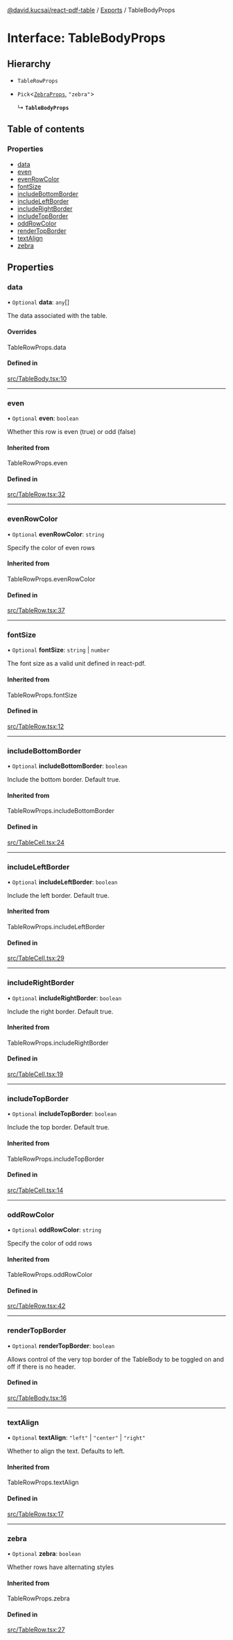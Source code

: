[@david.kucsai/react-pdf-table](../README.md) / [Exports](../modules.md) / TableBodyProps

# Interface: TableBodyProps

## Hierarchy

- `TableRowProps`

- `Pick`<[`ZebraProps`](ZebraProps.md), ``"zebra"``\>

  ↳ **`TableBodyProps`**

## Table of contents

### Properties

- [data](TableBodyProps.md#data)
- [even](TableBodyProps.md#even)
- [evenRowColor](TableBodyProps.md#evenrowcolor)
- [fontSize](TableBodyProps.md#fontsize)
- [includeBottomBorder](TableBodyProps.md#includebottomborder)
- [includeLeftBorder](TableBodyProps.md#includeleftborder)
- [includeRightBorder](TableBodyProps.md#includerightborder)
- [includeTopBorder](TableBodyProps.md#includetopborder)
- [oddRowColor](TableBodyProps.md#oddrowcolor)
- [renderTopBorder](TableBodyProps.md#rendertopborder)
- [textAlign](TableBodyProps.md#textalign)
- [zebra](TableBodyProps.md#zebra)

## Properties

### data

• `Optional` **data**: `any`[]

The data associated with the table.

#### Overrides

TableRowProps.data

#### Defined in

[src/TableBody.tsx:10](https://github.com/mohan-bitla/react-pdf-table/blob/433583f/src/TableBody.tsx#L10)

___

### even

• `Optional` **even**: `boolean`

Whether this row is even (true) or odd (false)

#### Inherited from

TableRowProps.even

#### Defined in

[src/TableRow.tsx:32](https://github.com/mohan-bitla/react-pdf-table/blob/433583f/src/TableRow.tsx#L32)

___

### evenRowColor

• `Optional` **evenRowColor**: `string`

Specify the color of even rows

#### Inherited from

TableRowProps.evenRowColor

#### Defined in

[src/TableRow.tsx:37](https://github.com/mohan-bitla/react-pdf-table/blob/433583f/src/TableRow.tsx#L37)

___

### fontSize

• `Optional` **fontSize**: `string` \| `number`

The font size as a valid unit defined in react-pdf.

#### Inherited from

TableRowProps.fontSize

#### Defined in

[src/TableRow.tsx:12](https://github.com/mohan-bitla/react-pdf-table/blob/433583f/src/TableRow.tsx#L12)

___

### includeBottomBorder

• `Optional` **includeBottomBorder**: `boolean`

Include the bottom border. Default true.

#### Inherited from

TableRowProps.includeBottomBorder

#### Defined in

[src/TableCell.tsx:24](https://github.com/mohan-bitla/react-pdf-table/blob/433583f/src/TableCell.tsx#L24)

___

### includeLeftBorder

• `Optional` **includeLeftBorder**: `boolean`

Include the left border. Default true.

#### Inherited from

TableRowProps.includeLeftBorder

#### Defined in

[src/TableCell.tsx:29](https://github.com/mohan-bitla/react-pdf-table/blob/433583f/src/TableCell.tsx#L29)

___

### includeRightBorder

• `Optional` **includeRightBorder**: `boolean`

Include the right border. Default true.

#### Inherited from

TableRowProps.includeRightBorder

#### Defined in

[src/TableCell.tsx:19](https://github.com/mohan-bitla/react-pdf-table/blob/433583f/src/TableCell.tsx#L19)

___

### includeTopBorder

• `Optional` **includeTopBorder**: `boolean`

Include the top border. Default true.

#### Inherited from

TableRowProps.includeTopBorder

#### Defined in

[src/TableCell.tsx:14](https://github.com/mohan-bitla/react-pdf-table/blob/433583f/src/TableCell.tsx#L14)

___

### oddRowColor

• `Optional` **oddRowColor**: `string`

Specify the color of odd rows

#### Inherited from

TableRowProps.oddRowColor

#### Defined in

[src/TableRow.tsx:42](https://github.com/mohan-bitla/react-pdf-table/blob/433583f/src/TableRow.tsx#L42)

___

### renderTopBorder

• `Optional` **renderTopBorder**: `boolean`

Allows control of the very top border of the TableBody to be toggled on and off
if there is no header.

#### Defined in

[src/TableBody.tsx:16](https://github.com/mohan-bitla/react-pdf-table/blob/433583f/src/TableBody.tsx#L16)

___

### textAlign

• `Optional` **textAlign**: ``"left"`` \| ``"center"`` \| ``"right"``

Whether to align the text. Defaults to left.

#### Inherited from

TableRowProps.textAlign

#### Defined in

[src/TableRow.tsx:17](https://github.com/mohan-bitla/react-pdf-table/blob/433583f/src/TableRow.tsx#L17)

___

### zebra

• `Optional` **zebra**: `boolean`

Whether rows have alternating styles

#### Inherited from

TableRowProps.zebra

#### Defined in

[src/TableRow.tsx:27](https://github.com/mohan-bitla/react-pdf-table/blob/433583f/src/TableRow.tsx#L27)
